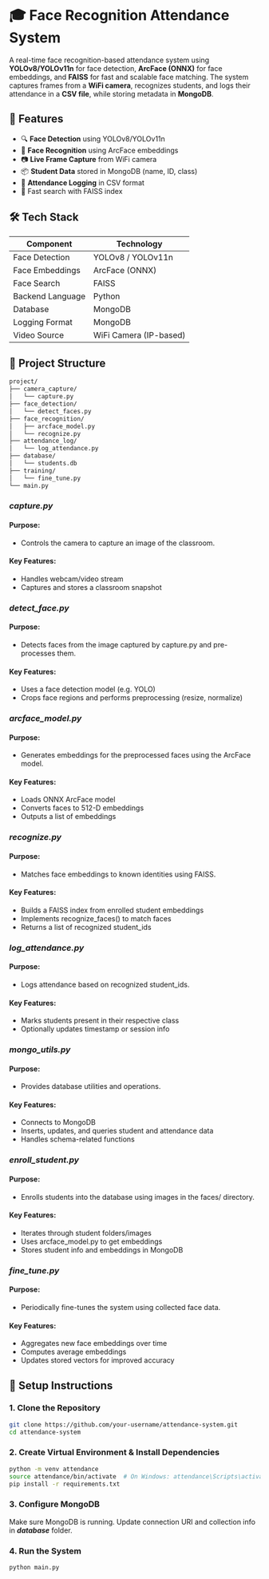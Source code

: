 # 🎓 Face Recognition Attendance System

A real-time face recognition-based attendance system using **YOLOv8/YOLOv11n** for face detection, **ArcFace (ONNX)** for face embeddings, and **FAISS** for fast and scalable face matching. The system captures frames from a **WiFi camera**, recognizes students, and logs their attendance in a **CSV file**, while storing metadata in **MongoDB**.

## 📌 Features

- 🔍 **Face Detection** using YOLOv8/YOLOv11n
- 🧠 **Face Recognition** using ArcFace embeddings
- 📷 **Live Frame Capture** from WiFi camera
- 📦 **Student Data** stored in MongoDB (name, ID, class)
- 🧾 **Attendance Logging** in CSV format
- 🚀 Fast search with FAISS index


## 🛠️ Tech Stack

| Component        | Technology             |
|------------------|------------------------|
| Face Detection   | YOLOv8 / YOLOv11n      |
| Face Embeddings  | ArcFace (ONNX)         |
| Face Search      | FAISS                  |
| Backend Language | Python                 |
| Database         | MongoDB                |
| Logging Format   | MongoDB                |
| Video Source     | WiFi Camera (IP-based) |

## 📂 Project Structure

```bash
project/
├── camera_capture/
│   └── capture.py
├── face_detection/
│   └── detect_faces.py
├── face_recognition/
│   ├── arcface_model.py
│   └── recognize.py
├── attendance_log/
│   └── log_attendance.py
├── database/
│   └── students.db
├── training/
│   └── fine_tune.py
└── main.py
```

### _capture.py_
#### Purpose:
- Controls the camera to capture an image of the classroom.
#### Key Features:
- Handles webcam/video stream
- Captures and stores a classroom snapshot
### _detect_face.py_
#### Purpose:
 - Detects faces from the image captured by capture.py and pre-processes them.
#### Key Features:
- Uses a face detection model (e.g. YOLO)
- Crops face regions and performs preprocessing (resize, normalize)
### _arcface_model.py_
#### Purpose:
 - Generates embeddings for the preprocessed faces using the ArcFace model.
#### Key Features:
- Loads ONNX ArcFace model
- Converts faces to 512-D embeddings
- Outputs a list of embeddings
### _recognize.py_
#### Purpose:
 - Matches face embeddings to known identities using FAISS.
#### Key Features:
- Builds a FAISS index from enrolled student embeddings
- Implements recognize_faces() to match faces
- Returns a list of recognized student_ids 
### _log_attendance.py_
#### Purpose:
 - Logs attendance based on recognized student_ids.
#### Key Features:
- Marks students present in their respective class
- Optionally updates timestamp or session info
### _mongo_utils.py_
#### Purpose:
 - Provides database utilities and operations.
#### Key Features:
- Connects to MongoDB
- Inserts, updates, and queries student and attendance data
- Handles schema-related functions
### _enroll_student.py_
#### Purpose:
 - Enrolls students into the database using images in the faces/ directory.
#### Key Features:
- Iterates through student folders/images
- Uses arcface_model.py to get embeddings
- Stores student info and embeddings in MongoDB
### _fine_tune.py_
#### Purpose:
- Periodically fine-tunes the system using collected face data.
#### Key Features:
- Aggregates new face embeddings over time
- Computes average embeddings
- Updates stored vectors for improved accuracy

## 🚀 Setup Instructions

### 1. Clone the Repository

```bash
git clone https://github.com/your-username/attendance-system.git
cd attendance-system
```

### 2. Create Virtual Environment & Install Dependencies

```bash
python -m venv attendance
source attendance/bin/activate  # On Windows: attendance\Scripts\activate
pip install -r requirements.txt
```

### 3. Configure MongoDB

Make sure MongoDB is running. Update connection URI and collection info in ***database*** folder.

### 4. Run the System

```bash
python main.py
```
